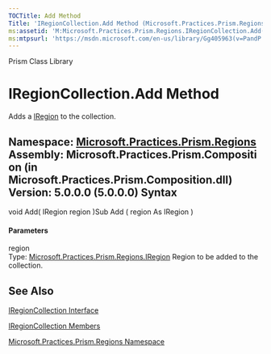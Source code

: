 ```yaml
---
TOCTitle: Add Method
Title: 'IRegionCollection.Add Method (Microsoft.Practices.Prism.Regions)'
ms:assetid: 'M:Microsoft.Practices.Prism.Regions.IRegionCollection.Add(Microsoft.Practices.Prism.Regions.IRegion)'
ms:mtpsurl: 'https://msdn.microsoft.com/en-us/library/Gg405963(v=PandP.50)'
---
```


Prism Class Library

IRegionCollection.Add Method
================================

Adds a [IRegion](https://msdn.microsoft.com/t:microsoft.practices.prism.regions.iregion) to the collection.

**Namespace:** [Microsoft.Practices.Prism.Regions](https://msdn.microsoft.com/n:microsoft.practices.prism.regions)
**Assembly:** Microsoft.Practices.Prism.Composition (in Microsoft.Practices.Prism.Composition.dll) Version: 5.0.0.0 (5.0.0.0)
Syntax
------

<span id="syntaxToggle"></span>void Add( IRegion region )Sub Add ( region As IRegion )
#### Parameters

region  
Type: [Microsoft.Practices.Prism.Regions.IRegion](https://msdn.microsoft.com/t:microsoft.practices.prism.regions.iregion)
Region to be added to the collection.

See Also
--------


[IRegionCollection Interface](https://msdn.microsoft.com/t:microsoft.practices.prism.regions.iregioncollection)

[IRegionCollection Members](https://msdn.microsoft.com/allmembers.t:microsoft.practices.prism.regions.iregioncollection)

[Microsoft.Practices.Prism.Regions Namespace](https://msdn.microsoft.com/n:microsoft.practices.prism.regions)
